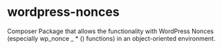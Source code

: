 # wordpress-nonces
Composer Package that allows the functionality with WordPress Nonces (especially wp_nonce _ * () functions) in an object-oriented environment.
